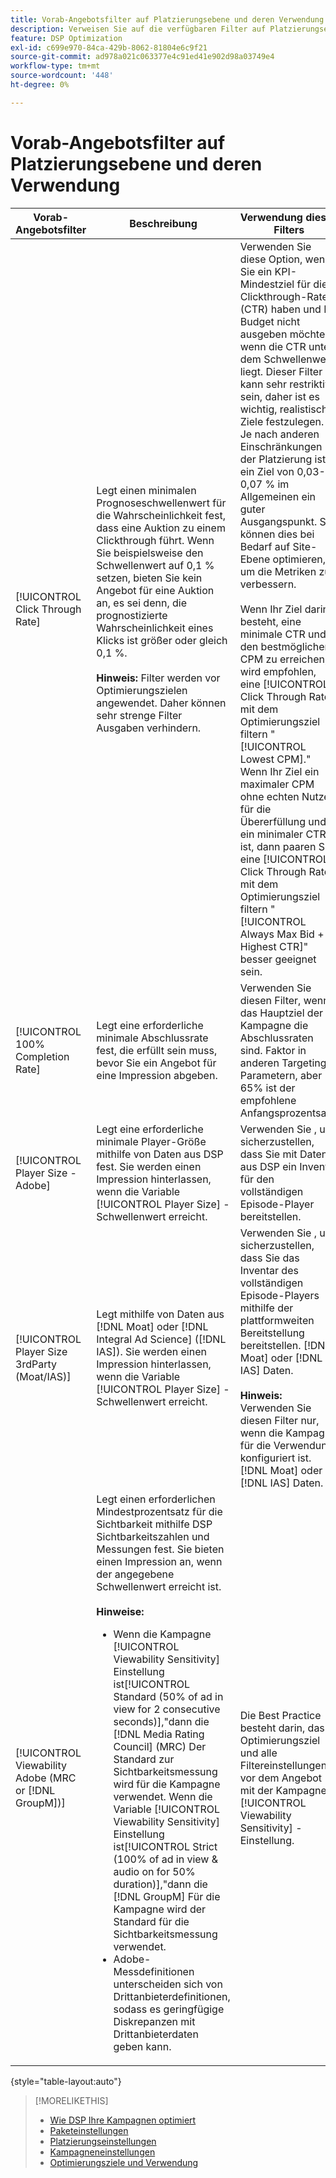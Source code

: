 ```yaml
---
title: Vorab-Angebotsfilter auf Platzierungsebene und deren Verwendung
description: Verweisen Sie auf die verfügbaren Filter auf Platzierungsebene vor dem Angebot und sehen Sie, wie sie verwendet werden.
feature: DSP Optimization
exl-id: c699e970-84ca-429b-8062-81804e6c9f21
source-git-commit: ad978a021c063377e4c91ed41e902d98a03749e4
workflow-type: tm+mt
source-wordcount: '448'
ht-degree: 0%

---
```


# Vorab-Angebotsfilter auf Platzierungsebene und deren Verwendung

| Vorab-Angebotsfilter | Beschreibung | Verwendung dieses Filters |
| ---------------| ----------- | ---------------------- |
| [!UICONTROL Click Through Rate] | Legt einen minimalen Prognoseschwellenwert für die Wahrscheinlichkeit fest, dass eine Auktion zu einem Clickthrough führt. Wenn Sie beispielsweise den Schwellenwert auf 0,1 % setzen, bieten Sie kein Angebot für eine Auktion an, es sei denn, die prognostizierte Wahrscheinlichkeit eines Klicks ist größer oder gleich 0,1 %.<br><br><b>Hinweis:</b> Filter werden vor Optimierungszielen angewendet. Daher können sehr strenge Filter Ausgaben verhindern. | Verwenden Sie diese Option, wenn Sie ein KPI-Mindestziel für die Clickthrough-Rate (CTR) haben und Ihr Budget nicht ausgeben möchten, wenn die CTR unter dem Schwellenwert liegt. Dieser Filter kann sehr restriktiv sein, daher ist es wichtig, realistische Ziele festzulegen. Je nach anderen Einschränkungen der Platzierung ist ein Ziel von 0,03-0,07 % im Allgemeinen ein guter Ausgangspunkt. Sie können dies bei Bedarf auf Site-Ebene optimieren, um die Metriken zu verbessern.<br><br>Wenn Ihr Ziel darin besteht, eine minimale CTR und den bestmöglichen CPM zu erreichen, wird empfohlen, eine [!UICONTROL Click Through Rate] mit dem Optimierungsziel filtern &quot;[!UICONTROL Lowest CPM].&quot; Wenn Ihr Ziel ein maximaler CPM ohne echten Nutzen für die Übererfüllung und ein minimaler CTR ist, dann paaren Sie eine [!UICONTROL Click Through Rate] mit dem Optimierungsziel filtern &quot;[!UICONTROL Always Max Bid + Highest CTR]&quot; besser geeignet sein. |
| [!UICONTROL 100% Completion Rate] | Legt eine erforderliche minimale Abschlussrate fest, die erfüllt sein muss, bevor Sie ein Angebot für eine Impression abgeben. | Verwenden Sie diesen Filter, wenn das Hauptziel der Kampagne die Abschlussraten sind. Faktor in anderen Targeting-Parametern, aber 65% ist der empfohlene Anfangsprozentsatz. |
| [!UICONTROL Player Size - Adobe] | Legt eine erforderliche minimale Player-Größe mithilfe von Daten aus DSP fest. Sie werden einen Impression hinterlassen, wenn die Variable [!UICONTROL Player Size] -Schwellenwert erreicht. | Verwenden Sie , um sicherzustellen, dass Sie mit Daten aus DSP ein Inventar für den vollständigen Episode-Player bereitstellen. |
| [!UICONTROL Player Size 3rdParty (Moat/IAS)] | Legt mithilfe von Daten aus [!DNL Moat] oder [!DNL Integral Ad Science] ([!DNL IAS]). Sie werden einen Impression hinterlassen, wenn die Variable [!UICONTROL Player Size] -Schwellenwert erreicht. | Verwenden Sie , um sicherzustellen, dass Sie das Inventar des vollständigen Episode-Players mithilfe der plattformweiten Bereitstellung bereitstellen. [!DNL Moat] oder [!DNL IAS] Daten.<br><br><b>Hinweis:</b> Verwenden Sie diesen Filter nur, wenn die Kampagne für die Verwendung konfiguriert ist. [!DNL Moat] oder [!DNL IAS] Daten. |
| [!UICONTROL Viewability Adobe (MRC or [!DNL GroupM])] | Legt einen erforderlichen Mindestprozentsatz für die Sichtbarkeit mithilfe DSP Sichtbarkeitszahlen und Messungen fest. Sie bieten einen Impression an, wenn der angegebene Schwellenwert erreicht ist.<br><br><b>Hinweise:</b><ul><li>Wenn die Kampagne [!UICONTROL Viewability Sensitivity] Einstellung ist[!UICONTROL Standard (50% of ad in view for 2 consecutive seconds)],&quot;dann die [!DNL Media Rating Council] (MRC) Der Standard zur Sichtbarkeitsmessung wird für die Kampagne verwendet. Wenn die Variable [!UICONTROL Viewability Sensitivity] Einstellung ist[!UICONTROL Strict (100% of ad in view & audio on for 50% duration)],&quot;dann die [!DNL GroupM] Für die Kampagne wird der Standard für die Sichtbarkeitsmessung verwendet.</li><li>Adobe-Messdefinitionen unterscheiden sich von Drittanbieterdefinitionen, sodass es geringfügige Diskrepanzen mit Drittanbieterdaten geben kann.</li></ul> | Die Best Practice besteht darin, das Optimierungsziel und alle Filtereinstellungen vor dem Angebot mit der Kampagne [!UICONTROL Viewability Sensitivity] -Einstellung. |

{style=&quot;table-layout:auto&quot;}

>[!MORELIKETHIS]
>
>* [Wie DSP Ihre Kampagnen optimiert](optimization-how-dsp-optimizes-campaigns.md)
>* [Paketeinstellungen](/help/dsp/campaign-management/packages/package-settings.md)
>* [Platzierungseinstellungen](/help/dsp/campaign-management/placements/placement-settings.md)
>* [Kampagneneinstellungen](/help/dsp/campaign-management/campaigns/campaign-settings.md)
>* [Optimierungsziele und Verwendung](optimization-goals.md)

